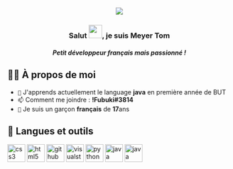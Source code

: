 <h1 align="center">
  <img src="https://github.com/zenox31470/zenox31470/blob/99fd8e804581aff31e6838e2c8ca93bc5244127d/img/name.svg"/>
</h1>

<h3 align="center">Salut <img src="https://raw.githubusercontent.com/MartinHeinz/MartinHeinz/master/wave.gif" width="30px" height="30"/>, je suis Meyer Tom</h3>
<h5 align="center">Petit développeur français mais passionné !</h5>


## 🙋‍♂️ À propos de moi

- `🌱` J'apprends actuellement le language **java** en première année de BUT
- `📫` Comment me joindre : **!Fubuki#3814**
- `🍰` Je suis un garçon **français** de **17**ans


## 🚀 Langues et outils
<p align="left"> 
<img src="https://cdn.jsdelivr.net/gh/devicons/devicon/icons/css3/css3-original.svg" alt="css3" width="40" height="40" />
<img src="https://cdn.jsdelivr.net/gh/devicons/devicon/icons/html5/html5-original.svg" alt="html5" width="40" height="40" />
<img src="https://cdn.jsdelivr.net/gh/devicons/devicon/icons/github/github-original-wordmark.svg" alt="github" width="40" height="40" />
<img src="https://cdn.jsdelivr.net/gh/devicons/devicon/icons/visualstudio/visualstudio-plain.svg" alt="visualstudio" width="40" height="40"/>
<img src="https://cdn.jsdelivr.net/gh/devicons/devicon/icons/python/python-original.svg" alt="python" width="40" height="40"/>
<img src="https://cdn.jsdelivr.net/gh/devicons/devicon/icons/java/java-original-wordmark.svg" alt="java" width="40" height="40"/>
<img src="https://cdn.jsdelivr.net/gh/devicons/devicon/icons/mysql/mysql-original-wordmark.svg" alt="java" width="40" height="40"/>
